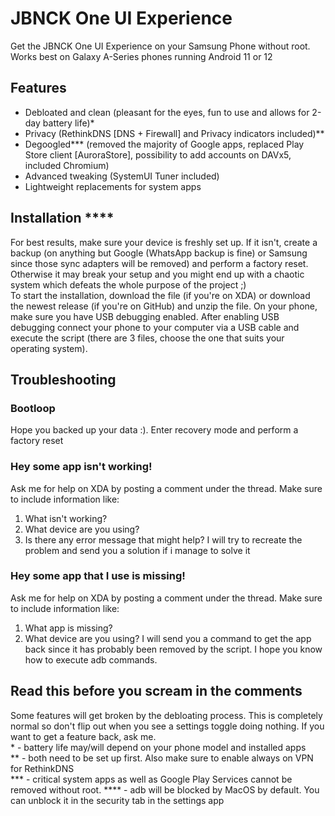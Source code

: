 # JBNCK One UI Experience
Get the JBNCK One UI Experience on your Samsung Phone without root. Works best on Galaxy A-Series phones running Android 11 or 12
## Features
- Debloated and clean (pleasant for the eyes, fun to use and allows for 2-day battery life)\*
- Privacy (RethinkDNS [DNS + Firewall] and Privacy indicators included)\*\*
- Degoogled\*\*\* (removed the majority of Google apps, replaced Play Store client [AuroraStore], possibility to add accounts on DAVx5, included Chromium)
- Advanced tweaking (SystemUI Tuner included)
- Lightweight replacements for system apps
## Installation \*\*\*\*
For best results, make sure your device is freshly set up. If it isn't, create a backup (on anything but Google (WhatsApp backup is fine) or Samsung since those sync adapters will be removed) and perform a factory reset. Otherwise it may break your setup and you might end up with a chaotic system which defeats the whole purpose of the project ;) \
To start the installation, download the file (if you're on XDA) or download the newest release (if you're on GitHub) and unzip the file. On your phone, make sure you have USB debugging enabled. After enabling USB debugging connect your phone to your computer via a USB cable and execute the script (there are 3 files, choose the one that suits your operating system).
## Troubleshooting
### Bootloop
Hope you backed up your data :). Enter recovery mode and perform a factory reset
### Hey some app isn't working!
Ask me for help on XDA by posting a comment under the thread. Make sure to include information like:
1. What isn't working?
2. What device are you using?
3. Is there any error message that might help?
I will try to recreate the problem and send you a solution if i manage to solve it
### Hey some app that I use is missing!
Ask me for help on XDA by posting a comment under the thread. Make sure to include information like:
1. What app is missing?
2. What device are you using?
I will send you a command to get the app back since it has probably been removed by the script. I hope you know how to execute adb commands.
## Read this before you scream in the comments
Some features will get broken by the debloating process. This is completely normal so don't flip out when you see a settings toggle doing nothing. If you want to get a feature back, ask me.  
\* - battery life may/will depend on your phone model and installed apps  
\*\* - both need to be set up first. Also make sure to enable always on VPN for RethinkDNS  
\*\*\* - critical system apps as well as Google Play Services cannot be removed without root.
\*\*\*\* - adb will be blocked by MacOS by default. You can unblock it in the security tab in the settings app  